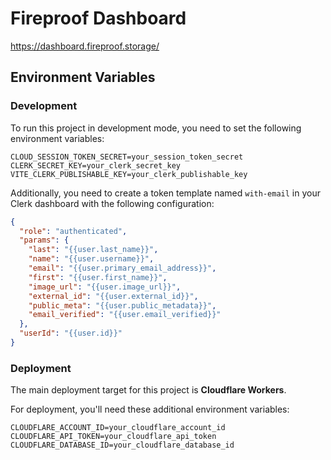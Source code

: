# Fireproof Dashboard

https://dashboard.fireproof.storage/

## Environment Variables

### Development

To run this project in development mode, you need to set the following environment variables:

```
CLOUD_SESSION_TOKEN_SECRET=your_session_token_secret
CLERK_SECRET_KEY=your_clerk_secret_key
VITE_CLERK_PUBLISHABLE_KEY=your_clerk_publishable_key
```

Additionally, you need to create a token template named `with-email` in your Clerk dashboard with the following configuration:

```json
{
  "role": "authenticated",
  "params": {
    "last": "{{user.last_name}}",
    "name": "{{user.username}}",
    "email": "{{user.primary_email_address}}",
    "first": "{{user.first_name}}",
    "image_url": "{{user.image_url}}",
    "external_id": "{{user.external_id}}",
    "public_meta": "{{user.public_metadata}}",
    "email_verified": "{{user.email_verified}}"
  },
  "userId": "{{user.id}}"
}
```

### Deployment

The main deployment target for this project is **Cloudflare Workers**.

For deployment, you'll need these additional environment variables:

```
CLOUDFLARE_ACCOUNT_ID=your_cloudflare_account_id
CLOUDFLARE_API_TOKEN=your_cloudflare_api_token
CLOUDFLARE_DATABASE_ID=your_cloudflare_database_id
```
